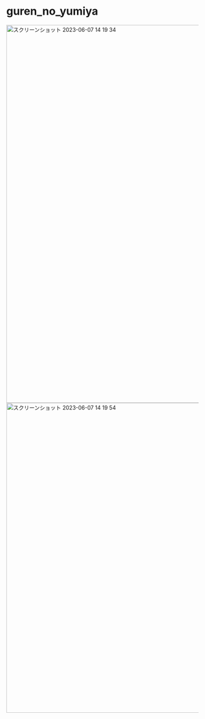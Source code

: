 # guren_no_yumiya


<img width="989" alt="スクリーンショット 2023-06-07 14 19 34" src="https://github.com/almeila/guren_no_yumiya/assets/20129131/c948084e-3d85-46b0-afdf-96faf53b5362">

<img width="811" alt="スクリーンショット 2023-06-07 14 19 54" src="https://github.com/almeila/guren_no_yumiya/assets/20129131/f63a1940-4346-4c75-987d-c7369c669a6b">
